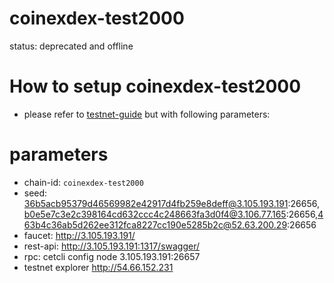 # coinexdex-test2000 
status: deprecated and offline

# How to setup coinexdex-test2000

- please refer to [testnet-guide](https://github.com/coinexchain/testnets/blob/master/coinexdex-test/testnet-guide.md) but with following parameters:

# parameters

- chain-id:          `coinexdex-test2000`
- seed:              36b5acb95379d46569982e42917d4fb259e8deff@3.105.193.191:26656,b0e5e7c3e2c398164cd632ccc4c248663fa3d0f4@3.106.77.165:26656,463b4c36ab5d262ee312fca8227cc190e5285b2c@52.63.200.29:26656
- faucet:            http://3.105.193.191/
- rest-api:          http://3.105.193.191:1317/swagger/
- rpc:               cetcli config node 3.105.193.191:26657
- testnet explorer   http://54.66.152.231
